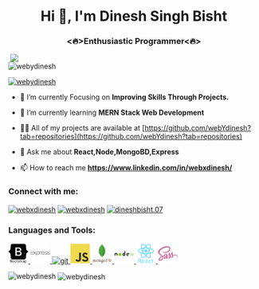 <h1 align="center">Hi 👋, I'm Dinesh Singh Bisht</h1>
<h3 align="center"><🔥>Enthusiastic Programmer<🔥></h3>

<img src="https://i.postimg.cc/15RBWCrB/90189-coding.gif" align="right" width="500" />

<p align="left"> <img src="https://komarev.com/ghpvc/?username=webydinesh&label=Profile%20views&color=0e75b6&style=flat" alt="webydinesh" /> </p>

<p align="left"> <a href="https://github.com/ryo-ma/github-profile-trophy"><img src="https://github-profile-trophy.vercel.app/?username=webydinesh" alt="webydinesh" /></a> </p>

- 🎯 I’m currently Focusing on **Improving Skills Through Projects.**

- 🌱 I’m currently learning **MERN Stack Web Development**

- 👨‍💻 All of my projects are available at [https://github.com/webYdinesh?tab=repositories](https://github.com/webYdinesh?tab=repositories)

- 💬 Ask me about **React,Node,MongoBD,Express**

- 📫 How to reach me **https://www.linkedin.com/in/webxdinesh/**

<h3 align="left">Connect with me:</h3>
<p align="left">
<a href="https://codepen.io/webxdinesh" target="blank"><img align="center" src="https://raw.githubusercontent.com/rahuldkjain/github-profile-readme-generator/master/src/images/icons/Social/codepen.svg" alt="webxdinesh" height="30" width="40" /></a>
<a href="https://linkedin.com/in/webxdinesh" target="blank"><img align="center" src="https://raw.githubusercontent.com/rahuldkjain/github-profile-readme-generator/master/src/images/icons/Social/linked-in-alt.svg" alt="webxdinesh" height="30" width="40" /></a>
<a href="https://instagram.com/dineshbisht.07" target="blank"><img align="center" src="https://raw.githubusercontent.com/rahuldkjain/github-profile-readme-generator/master/src/images/icons/Social/instagram.svg" alt="dineshbisht.07" height="30" width="40" /></a>
</p>

<h3 align="left">Languages and Tools:</h3>
<p align="left"> <a href="https://getbootstrap.com" target="_blank" rel="noreferrer"> <img src="https://raw.githubusercontent.com/devicons/devicon/master/icons/bootstrap/bootstrap-plain-wordmark.svg" alt="bootstrap" width="40" height="40"/> </a> <a href="https://expressjs.com" target="_blank" rel="noreferrer"> <img src="https://raw.githubusercontent.com/devicons/devicon/master/icons/express/express-original-wordmark.svg" alt="express" width="40" height="40"/> </a> <a href="https://git-scm.com/" target="_blank" rel="noreferrer"> <img src="https://www.vectorlogo.zone/logos/git-scm/git-scm-icon.svg" alt="git" width="40" height="40"/> </a> <a href="https://developer.mozilla.org/en-US/docs/Web/JavaScript" target="_blank" rel="noreferrer"> <img src="https://raw.githubusercontent.com/devicons/devicon/master/icons/javascript/javascript-original.svg" alt="javascript" width="40" height="40"/> </a> <a href="https://www.mongodb.com/" target="_blank" rel="noreferrer"> <img src="https://raw.githubusercontent.com/devicons/devicon/master/icons/mongodb/mongodb-original-wordmark.svg" alt="mongodb" width="40" height="40"/> </a> <a href="https://nodejs.org" target="_blank" rel="noreferrer"> <img src="https://raw.githubusercontent.com/devicons/devicon/master/icons/nodejs/nodejs-original-wordmark.svg" alt="nodejs" width="40" height="40"/> </a> <a href="https://reactjs.org/" target="_blank" rel="noreferrer"> <img src="https://raw.githubusercontent.com/devicons/devicon/master/icons/react/react-original-wordmark.svg" alt="react" width="40" height="40"/> </a> <a href="https://sass-lang.com" target="_blank" rel="noreferrer"> <img src="https://raw.githubusercontent.com/devicons/devicon/master/icons/sass/sass-original.svg" alt="sass" width="40" height="40"/> </a> </p>

<p><img align="left" src="https://github-readme-stats.vercel.app/api/top-langs?username=webydinesh&show_icons=true&locale=en&layout=compact" alt="webydinesh" /></p>

<p>&nbsp;<img align="center" src="https://github-readme-stats.vercel.app/api?username=webydinesh&show_icons=true&locale=en" alt="webydinesh" /></p>

